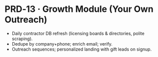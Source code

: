 # PRD‑13 · Growth Module (Your Own Outreach)

- Daily contractor DB refresh (licensing boards & directories, polite scraping).
- Dedupe by company+phone; enrich email; verify.
- Outreach sequences; personalized landing with gift leads on signup.
